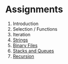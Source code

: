 
# Assignments

1. Introduction
1. Selection / Functions
1. Iteration
1. [Strings](https://docs.google.com/document/d/1OScuWE3S-9mXBKllb6ttP5wwlkE7cZoL5XVuRgCpyY0/edit)
1. [Binary Files](./binary-files/)
1. [Stacks and Queues](./stacks-queues/)
1. [Recursion](./recursion/) 
